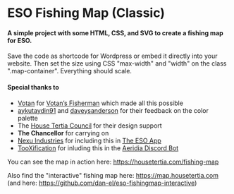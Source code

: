 # ESO Fishing Map (Classic)
#### A simple project with some HTML, CSS, and SVG to create a fishing map for ESO.

Save the code as shortcode for Wordpress or embed it directly into your website. Then set the size using CSS "max-width" and "width" on the class ".map-container". Everything should scale.

#### Special thanks to
* [Votan](https://www.esoui.com/forums/member.php?action=getinfo&userid=13996) for [Votan’s Fisherman](https://www.esoui.com/downloads/info918-VotansFisherman.html) which made all this possible
* [aykutaydin91](https://www.reddit.com/user/aykutaydin91) and [daveysanderson](https://www.reddit.com/user/daveysanderson) for their feedback on the color palette
* The [House Tertia Council](https://housetertia.com/contact-us) for their design support
* **The Chancellor** for carrying on
* [Nexu Industries](https://www.nexuindustries.com/) for including this in [The ESO App](https://itunes.apple.com/at/app/the-eso-app/id1065810256)
* [TooXification](https://eso.tooxification.com/activities/fishing) for inluding this in the [Aeridia Discord Bot](https://docs.aeridia.com/commands/fishing)

You can see the map in action here: https://housetertia.com/fishing-map

Also find the "interactive" fishing map here: https://map.housetertia.com (and here: https://github.com/dan-el/eso-fishingmap-interactive)
